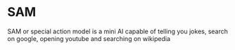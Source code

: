 # SAM
SAM or special action model is a mini AI capable of telling you jokes, search on google, opening youtube and searching on wikipedia

